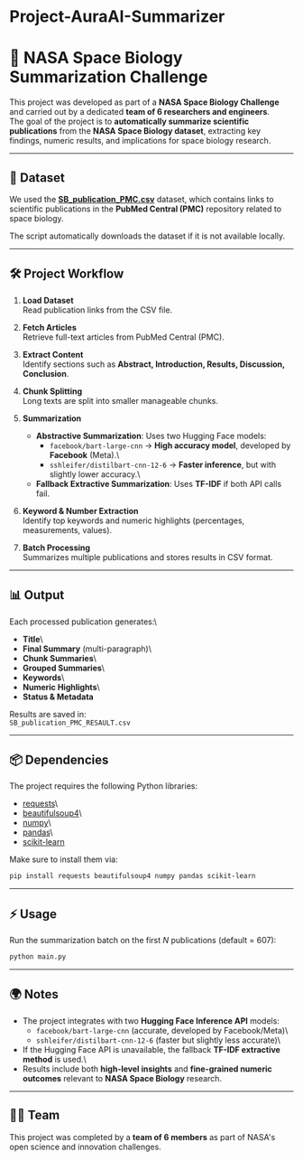 # Project-AuraAI-Summarizer
# 🚀 NASA Space Biology Summarization Challenge

This project was developed as part of a **NASA Space Biology Challenge**
and carried out by a dedicated **team of 6 researchers and engineers**.\
The goal of the project is to **automatically summarize scientific
publications** from the **NASA Space Biology dataset**, extracting key
findings, numeric results, and implications for space biology research.

------------------------------------------------------------------------

## 📂 Dataset

We used the
**[SB_publication_PMC.csv](https://raw.githubusercontent.com/jgalazka/SB_publications/main/SB_publication_PMC.csv)**
dataset, which contains links to scientific publications in the **PubMed
Central (PMC)** repository related to space biology.

The script automatically downloads the dataset if it is not available
locally.

------------------------------------------------------------------------

## 🛠️ Project Workflow

1.  **Load Dataset**\
    Read publication links from the CSV file.

2.  **Fetch Articles**\
    Retrieve full-text articles from PubMed Central (PMC).

3.  **Extract Content**\
    Identify sections such as **Abstract, Introduction, Results,
    Discussion, Conclusion**.

4.  **Chunk Splitting**\
    Long texts are split into smaller manageable chunks.

5.  **Summarization**

    -   **Abstractive Summarization**: Uses two Hugging Face models:
        -   `facebook/bart-large-cnn` → **High accuracy model**,
            developed by **Facebook** (Meta).\
        -   `sshleifer/distilbart-cnn-12-6` → **Faster inference**, but
            with slightly lower accuracy.\
    -   **Fallback Extractive Summarization**: Uses **TF-IDF** if both
        API calls fail.

6.  **Keyword & Number Extraction**\
    Identify top keywords and numeric highlights (percentages,
    measurements, values).

7.  **Batch Processing**\
    Summarizes multiple publications and stores results in CSV format.

------------------------------------------------------------------------

## 📊 Output

Each processed publication generates:\
- **Title**\
- **Final Summary** (multi-paragraph)\
- **Chunk Summaries**\
- **Grouped Summaries**\
- **Keywords**\
- **Numeric Highlights**\
- **Status & Metadata**

Results are saved in:\
`SB_publication_PMC_RESAULT.csv`

------------------------------------------------------------------------

## 📦 Dependencies

The project requires the following Python libraries:

-   [requests](https://pypi.org/project/requests/)\
-   [beautifulsoup4](https://pypi.org/project/beautifulsoup4/)\
-   [numpy](https://pypi.org/project/numpy/)\
-   [pandas](https://pypi.org/project/pandas/)\
-   [scikit-learn](https://pypi.org/project/scikit-learn/)

Make sure to install them via:

``` bash
pip install requests beautifulsoup4 numpy pandas scikit-learn
```

------------------------------------------------------------------------

## ⚡ Usage

Run the summarization batch on the first *N* publications (default =
607):

``` bash
python main.py
```

------------------------------------------------------------------------

## 🌍 Notes

-   The project integrates with two **Hugging Face Inference API**
    models:
    -   `facebook/bart-large-cnn` (accurate, developed by
        Facebook/Meta)\
    -   `sshleifer/distilbart-cnn-12-6` (faster but slightly less
        accurate)\
-   If the Hugging Face API is unavailable, the fallback **TF-IDF
    extractive method** is used.\
-   Results include both **high-level insights** and **fine-grained
    numeric outcomes** relevant to **NASA Space Biology** research.

------------------------------------------------------------------------

## 👨‍🚀 Team

This project was completed by a **team of 6 members** as part of NASA's
open science and innovation challenges.
